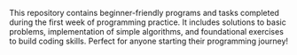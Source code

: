 This repository contains beginner-friendly programs and tasks completed during the first week of programming practice. It includes solutions to basic problems, implementation of simple algorithms, and foundational exercises to build coding skills. Perfect for anyone starting their programming journey!
